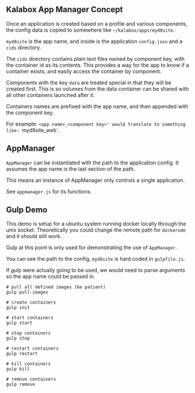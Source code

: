 ## Kalabox App Manager Concept

Once an application is created based on a profile and various components,
the config data is copied to somewhere like `~/kalabox/apps/myd8site`.

`myd8site` is the app name, and inside is the application `config.json` and a `cids` directory.

The `cids` directory contains plain text files named by component key, with the container id
as its contents. This provides a way for the app to know if a container exists, and easily
access the container by component.

Components with the key `data` are treated special in that they will be created first. This
is so volumes from the data container can be shared with all other containers launched after it.

Containers names are prefixed with the app name, and then appended with the component key.

For example: `<app name>_<component key>' would translate to something like: `myd8site_web`.

## AppManager

`AppManager` can be instantiated with the path to the application config. It assumes the app
name is the last section of the path.

This means an instance of AppManager only controls a single application.

See `appmanager.js` for its functions.

## Gulp Demo

This demo is setup for a ubuntu system running docker locally through the unix socket. Theoretically
you could change the remote path for `dockerode` and it should still work.

Gulp at this point is only used for demonstrating the use of `AppManager`.

You can see the path to the config, `myd8site` is hard coded in `gulpfile.js`.

If gulp were actually going to be used, we would need to parse arguments so the app name
could be passed in.


```
# pull all defined images (be patient)
gulp pull-images

# create containers
gulp init

# start containers
gulp start

# stop containers
gulp stop

# restart containers
gulp restart

# kill containers
gulp kill

# remove containers
gulp remove
```

